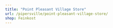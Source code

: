 ```yaml
---
title: "Point Pleasant Village Store"
url: /pipersville/point-pleasant-village-store/
shop: Feinkost
---
```

